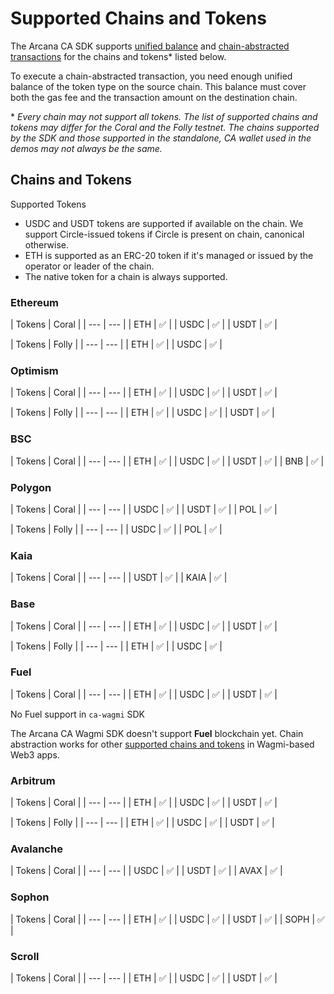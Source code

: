 # Supported Chains and Tokens

The Arcana CA SDK supports [unified balance](../../concepts/ca/unified-balance/) and [chain-abstracted transactions](../../concepts/ca/chain-abstraction/) for the chains and tokens\* listed below.

To execute a chain-abstracted transaction, you need enough unified balance of the token type on the source chain. This balance must cover both the gas fee and the transaction amount on the destination chain.

\* *Every chain may not support all tokens. The list of supported chains and tokens may differ for the Coral and the Folly testnet. The chains supported by the SDK and those supported in the standalone, CA wallet used in the demos may not always be the same.*

## Chains and Tokens

Supported Tokens

- USDC and USDT tokens are supported if available on the chain. We support Circle-issued tokens if Circle is present on chain, canonical otherwise.
- ETH is supported as an ERC-20 token if it's managed or issued by the operator or leader of the chain.
- The native token for a chain is always supported.

### Ethereum

| Tokens | Coral | | --- | --- | | ETH | ✅ | | USDC | ✅ | | USDT | ✅ |

| Tokens | Folly | | --- | --- | | ETH | ✅ | | USDC | ✅ |

### Optimism

| Tokens | Coral | | --- | --- | | ETH | ✅ | | USDC | ✅ | | USDT | ✅ |

| Tokens | Folly | | --- | --- | | ETH | ✅ | | USDC | ✅ | | USDT | ✅ |

### BSC

| Tokens | Coral | | --- | --- | | ETH | ✅ | | USDC | ✅ | | USDT | ✅ | | BNB | ✅ |

### Polygon

| Tokens | Coral | | --- | --- | | USDC | ✅ | | USDT | ✅ | | POL | ✅ |

| Tokens | Folly | | --- | --- | | USDC | ✅ | | POL | ✅ |

### Kaia

| Tokens | Coral | | --- | --- | | USDT | ✅ | | KAIA | ✅ |

### Base

| Tokens | Coral | | --- | --- | | ETH | ✅ | | USDC | ✅ | | USDT | ✅ |

| Tokens | Folly | | --- | --- | | ETH | ✅ | | USDC | ✅ |

### Fuel

| Tokens | Coral | | --- | --- | | ETH | ✅ | | USDC | ✅ | | USDT | ✅ |

No Fuel support in `ca-wagmi` SDK

The Arcana CA Wagmi SDK doesn't support **Fuel** blockchain yet. Chain abstraction works for other [supported chains and tokens](./) in Wagmi-based Web3 apps.

### Arbitrum

| Tokens | Coral | | --- | --- | | ETH | ✅ | | USDC | ✅ | | USDT | ✅ |

| Tokens | Folly | | --- | --- | | ETH | ✅ | | USDC | ✅ | | USDT | ✅ |

### Avalanche

| Tokens | Coral | | --- | --- | | USDC | ✅ | | USDT | ✅ | | AVAX | ✅ |

### Sophon

| Tokens | Coral | | --- | --- | | ETH | ✅ | | USDC | ✅ | | USDT | ✅ | | SOPH | ✅ |

### Scroll

| Tokens | Coral | | --- | --- | | ETH | ✅ | | USDC | ✅ | | USDT | ✅ |
